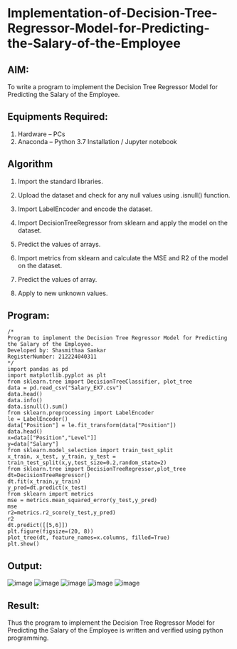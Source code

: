 # Implementation-of-Decision-Tree-Regressor-Model-for-Predicting-the-Salary-of-the-Employee

## AIM:
To write a program to implement the Decision Tree Regressor Model for Predicting the Salary of the Employee.

## Equipments Required:
1. Hardware – PCs
2. Anaconda – Python 3.7 Installation / Jupyter notebook

## Algorithm
1. Import the standard libraries.

2. Upload the dataset and check for any null values using .isnull() function.

3. Import LabelEncoder and encode the dataset.

4. Import DecisionTreeRegressor from sklearn and apply the model on the dataset.

5. Predict the values of arrays.

6. Import metrics from sklearn and calculate the MSE and R2 of the model on the dataset.

7. Predict the values of array.

8. Apply to new unknown values.


## Program:
```
/*
Program to implement the Decision Tree Regressor Model for Predicting the Salary of the Employee.
Developed by: Shasmithaa Sankar
RegisterNumber: 212224040311
*/
import pandas as pd
import matplotlib.pyplot as plt
from sklearn.tree import DecisionTreeClassifier, plot_tree
data = pd.read_csv("Salary_EX7.csv")
data.head()
data.info()
data.isnull().sum()
from sklearn.preprocessing import LabelEncoder
le = LabelEncoder()
data["Position"] = le.fit_transform(data["Position"])
data.head()
x=data[["Position","Level"]]
y=data["Salary"]
from sklearn.model_selection import train_test_split
x_train, x_test, y_train, y_test = train_test_split(x,y,test_size=0.2,random_state=2)
from sklearn.tree import DecisionTreeRegressor,plot_tree
dt=DecisionTreeRegressor()
dt.fit(x_train,y_train)
y_pred=dt.predict(x_test)
from sklearn import metrics
mse = metrics.mean_squared_error(y_test,y_pred)
mse
r2=metrics.r2_score(y_test,y_pred)
r2
dt.predict([[5,6]])
plt.figure(figsize=(20, 8))
plot_tree(dt, feature_names=x.columns, filled=True)
plt.show()

```

## Output:
![image](https://github.com/user-attachments/assets/66be1da7-18fc-4482-94e0-65fe034586ff)
![image](https://github.com/user-attachments/assets/ea3fa41e-d7cf-4237-870b-22f282ab22f8)
![image](https://github.com/user-attachments/assets/7f99e33e-ec0e-4e1f-a1d3-d5770d1fe76f)
![image](https://github.com/user-attachments/assets/ef62e93f-52ec-4fad-a914-2e2a51b5ba06)
![image](https://github.com/user-attachments/assets/1d97f48c-750e-46d4-873e-87a0579883d3)






## Result:
Thus the program to implement the Decision Tree Regressor Model for Predicting the Salary of the Employee is written and verified using python programming.
